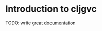 # Introduction to cljgvc

TODO: write [great documentation](http://jacobian.org/writing/what-to-write/)
